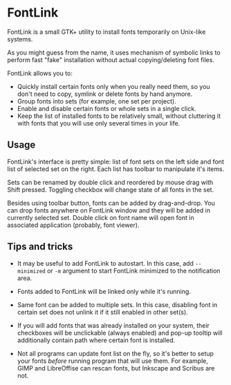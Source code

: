 # FontLink

FontLink is a small GTK+ utility to install fonts temporarily on Unix-like
systems.

As you might guess from the name, it uses mechanism of symbolic links
to perform fast "fake" installation without actual copying/deleting font files.

FontLink allows you to:
* Quickly install certain fonts only when you really need them, so you don't
  need to copy, symlink or delete fonts by hand anymore.
* Group fonts into sets (for example, one set per project).
* Enable and disable certain fonts or whole sets in a single click.
* Keep the list of installed fonts to be relatively small, without cluttering
  it with fonts that you will use only several times in your life.


## Usage

FontLink's interface is pretty simple: list of font sets on the left side and
font list of selected set on the right. Each list has toolbar to manipulate
it's items.

Sets can be renamed by double click and reordered by mouse drag with Shift
pressed. Toggling checkbox will change state of all fonts in the set.

Besides using toolbar button, fonts can be added by drag-and-drop. You can drop
fonts anywhere on FontLink window and they will be added in currently
selected set. Double click on font name will open font in associated
application (probably, font viewer).


## Tips and tricks

* It may be useful to add FontLink to autostart. In this case, add
  `--minimized` or `-m` argument to start FontLink minimized to the
  notification area.

* Fonts added to FontLink will be linked only while it's running.

* Same font can be added to multiple sets. In this case, disabling font in
  certain set does not unlink it if it still enabled in other set(s).

* If you will add fonts that was already installed on your system, their
  checkboxes will be unclickable (always enabled) and pop-up tooltip will
  additionally contain path where certain font is installed.

* Not all programs can update font list on the fly, so it's better to setup
  your fonts *before* running program that will use them. For example,
  GIMP and LibreOffise can rescan fonts, but Inkscape and Scribus are not.

